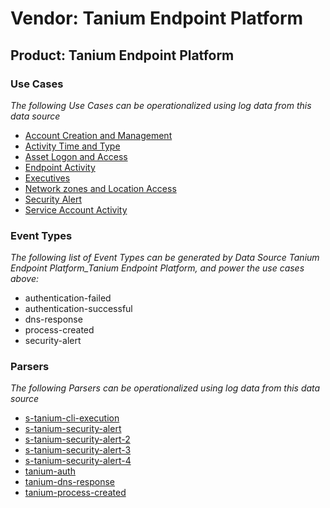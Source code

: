 Vendor: Tanium Endpoint Platform
================================
Product: Tanium Endpoint Platform
---------------------------------

### Use Cases

_The following Use Cases can be operationalized using log data from this data source_

* [Account Creation and Management](../UseCases/usecase_account_creation_and_management.md)
* [Activity Time  and Type](../UseCases/usecase_activity_time__and_type.md)
* [Asset Logon and Access](../UseCases/usecase_asset_logon_and_access.md)
* [Endpoint Activity](../UseCases/usecase_endpoint_activity.md)
* [Executives](../UseCases/usecase_executives.md)
* [Network zones and Location Access](../UseCases/usecase_network_zones_and_location_access.md)
* [Security Alert](../UseCases/usecase_security_alert.md)
* [Service Account Activity](../UseCases/usecase_service_account_activity.md)


### Event Types

_The following list of Event Types can be generated by Data Source Tanium Endpoint Platform_Tanium Endpoint Platform, and power the use cases above:_

- authentication-failed
- authentication-successful
- dns-response
- process-created
- security-alert


### Parsers

_The following Parsers can be operationalized using log data from this data source_

* [s-tanium-cli-execution](../Parsers/parserContent_s-tanium-cli-execution.md)
* [s-tanium-security-alert](../Parsers/parserContent_s-tanium-security-alert.md)
* [s-tanium-security-alert-2](../Parsers/parserContent_s-tanium-security-alert-2.md)
* [s-tanium-security-alert-3](../Parsers/parserContent_s-tanium-security-alert-3.md)
* [s-tanium-security-alert-4](../Parsers/parserContent_s-tanium-security-alert-4.md)
* [tanium-auth](../Parsers/parserContent_tanium-auth.md)
* [tanium-dns-response](../Parsers/parserContent_tanium-dns-response.md)
* [tanium-process-created](../Parsers/parserContent_tanium-process-created.md)
